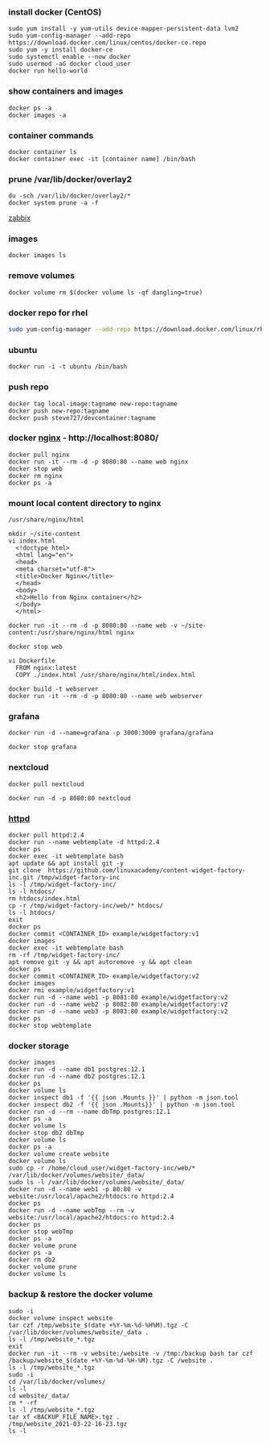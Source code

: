 ### install docker (CentOS)
```
sudo yum install -y yum-utils device-mapper-persistent-data lvm2
sudo yum-config-manager --add-repo https://download.docker.com/linux/centos/docker-ce.repo
sudo yum -y install docker-ce
sudo systemctl enable --now docker
sudo usermod -aG docker cloud_user
docker run hello-world
```
### show containers and images
```
docker ps -a
docker images -a
```
### container commands
```
docker container ls
docker container exec -it [container name] /bin/bash
```
### prune /var/lib/docker/overlay2
```
du -sch /var/lib/docker/overlay2/*
docker system prune -a -f
```
[zabbix](https://www.zabbix.com/documentation/current/manual/installation/containers)

### images
`docker images ls`
### remove volumes
`docker volume rm $(docker volume ls -qf dangling=true)`

### docker repo for rhel
```bash
sudo yum-config-manager --add-repo https://download.docker.com/linux/rhel/docker-ce.repo
```
### ubuntu
`docker run -i -t ubuntu /bin/bash`
    
### push repo
```
docker tag local-image:tagname new-repo:tagname
docker push new-repo:tagname
docker push steve727/devcontainer:tagname
```    
### docker [nginx](https://hub.docker.com/_/nginx) - http://localhost:8080/
```
docker pull nginx
docker run -it --rm -d -p 8080:80 --name web nginx
docker stop web
docker rm nginx
docker ps -a
```
### mount local content directory to nginx
```
/usr/share/nginx/html
    
mkdir ~/site-content
vi index.html
  <!doctype html>
  <html lang="en">
  <head>
  <meta charset="utf-8">
  <title>Docker Nginx</title>
  </head>
  <body>
  <h2>Hello from Nginx container</h2>
  </body>
  </html>
    
docker run -it --rm -d -p 8080:80 --name web -v ~/site-content:/usr/share/nginx/html nginx
    
docker stop web
    
vi Dockerfile
  FROM nginx:latest
  COPY ./index.html /usr/share/nginx/html/index.html
            
docker build -t webserver .
docker run -it --rm -d -p 8080:80 --name web webserver
``` 
### grafana
`docker run -d --name=grafana -p 3000:3000 grafana/grafana`
    
`docker stop grafana`
    
### nextcloud
`docker pull nextcloud`

`docker run -d -p 8080:80 nextcloud`
  
### [httpd](https://hub.docker.com/_/httpd)
```
docker pull httpd:2.4
docker run --name webtemplate -d httpd:2.4
docker ps    
docker exec -it webtemplate bash
apt update && apt install git -y
git clone  https://github.com/linuxacademy/content-widget-factory-inc.git /tmp/widget-factory-inc
ls -l /tmp/widget-factory-inc/
ls -l htdocs/
rm htdocs/index.html
cp -r /tmp/widget-factory-inc/web/* htdocs/
ls -l htdocs/
exit
docker ps
docker commit <CONTAINER_ID> example/widgetfactory:v1
docker images
docker exec -it webtemplate bash
rm -rf /tmp/widget-factory-inc/
apt remove git -y && apt autoremove -y && apt clean 
docker ps
docker commit <CONTAINER_ID> example/widgetfactory:v2
docker images
docker rmi example/widgetfactory:v1
docker run -d --name web1 -p 8081:80 example/widgetfactory:v2
docker run -d --name web2 -p 8082:80 example/widgetfactory:v2
docker run -d --name web3 -p 8083:80 example/widgetfactory:v2
docker ps
docker stop webtemplate
```   
### docker storage
    docker images
    docker run -d --name db1 postgres:12.1
    docker run -d --name db2 postgres:12.1
    docker ps
    docker volume ls
    docker inspect db1 -f '{{ json .Mounts }}' | python -m json.tool
    docker inspect db2 -f '{{ json .Mounts}}' | python -m json.tool
    docker run -d --rm --name dbTmp postgres:12.1    
    docker ps -a
    docker volume ls
    docker stop db2 dbTmp
    docker volume ls    
    docker ps -a
    docker volume create website
    docker volume ls
    sudo cp -r /home/cloud_user/widget-factory-inc/web/* /var/lib/docker/volumes/website/_data/    
    sudo ls -l /var/lib/docker/volumes/website/_data/
    docker run -d --name web1 -p 80:80 -v website:/usr/local/apache2/htdocs:ro httpd:2.4    
    docker ps
    docker run -d --name webTmp --rm -v website:/usr/local/apache2/htdocs:ro httpd:2.4
    docker ps
    docker stop webTmp
    docker ps -a
    docker volume prune
    docker ps -a
    docker rm db2
    docker volume prune
    docker volume ls
    
### backup & restore the docker volume
    sudo -i
    docker volume inspect website
    tar czf /tmp/website_$(date +%Y-%m-%d-%H%M).tgz -C /var/lib/docker/volumes/website/_data .
    ls -l /tmp/website_*.tgz
    exit
    docker run -it --rm -v website:/website -v /tmp:/backup bash tar czf /backup/website_$(date +%Y-%m-%d-%H-%M).tgz -C /website .
    ls -l /tmp/website_*.tgz
    sudo -i
    cd /var/lib/docker/volumes/
    ls -l
    cd website/_data/
    rm * -rf
    ls -l /tmp/website_*.tgz
    tar xf <BACKUP_FILE_NAME>.tgz .
    /tmp/website_2021-03-22-16-23.tgz
    ls -l
